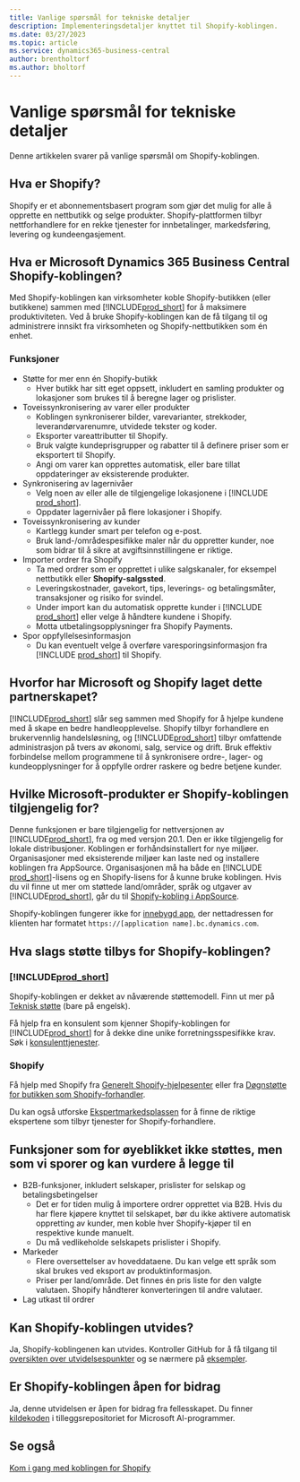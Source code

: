 ```yaml
---
title: Vanlige spørsmål for tekniske detaljer
description: Implementeringsdetaljer knyttet til Shopify-koblingen.
ms.date: 03/27/2023
ms.topic: article
ms.service: dynamics365-business-central
author: brentholtorf
ms.author: bholtorf
---
```


# Vanlige spørsmål for tekniske detaljer

Denne artikkelen svarer på vanlige spørsmål om Shopify-koblingen.

## Hva er Shopify?

Shopify er et abonnementsbasert program som gjør det mulig for alle å opprette en nettbutikk og selge produkter. Shopify-plattformen tilbyr nettforhandlere for en rekke tjenester for innbetalinger, markedsføring, levering og kundeengasjement.

## Hva er Microsoft Dynamics 365 Business Central Shopify-koblingen?

Med Shopify-koblingen kan virksomheter koble Shopify-butikken (eller butikkene) sammen med [!INCLUDE[prod_short](../includes/prod_short.md)] for å maksimere produktiviteten. Ved å bruke Shopify-koblingen kan de få tilgang til og administrere innsikt fra virksomheten og Shopify-nettbutikken som én enhet.

### Funksjoner

- Støtte for mer enn én Shopify-butikk
  - Hver butikk har sitt eget oppsett, inkludert en samling produkter og lokasjoner som brukes til å beregne lager og prislister.  
- Toveissynkronisering av varer eller produkter
  - Koblingen synkroniserer bilder, varevarianter, strekkoder, leverandørvarenumre, utvidede tekster og koder.  
  - Eksporter vareattributter til Shopify.  
  - Bruk valgte kundeprisgrupper og rabatter til å definere priser som er eksportert til Shopify.  
  - Angi om varer kan opprettes automatisk, eller bare tillat oppdateringer av eksisterende produkter.  
- Synkronisering av lagernivåer
  - Velg noen av eller alle de tilgjengelige lokasjonene i [!INCLUDE [prod_short](../includes/prod_short.md)].  
  - Oppdater lagernivåer på flere lokasjoner i Shopify.  
- Toveissynkronisering av kunder
  - Kartlegg kunder smart per telefon og e-post.  
  - Bruk land-/områdespesifikke maler når du oppretter kunder, noe som bidrar til å sikre at avgiftsinnstillingene er riktige.  
- Importer ordrer fra Shopify
  - Ta med ordrer som er opprettet i ulike salgskanaler, for eksempel nettbutikk eller **Shopify-salgssted**.
  - Leveringskostnader, gavekort, tips, leverings- og betalingsmåter, transaksjoner og risiko for svindel.  
  - Under import kan du automatisk opprette kunder i [!INCLUDE [prod_short](../includes/prod_short.md)] eller velge å håndtere kundene i Shopify.  
  - Motta utbetalingsopplysninger fra Shopify Payments.
- Spor oppfyllelsesinformasjon
  - Du kan eventuelt velge å overføre varesporingsinformasjon fra [!INCLUDE [prod_short](../includes/prod_short.md)] til Shopify.  

## Hvorfor har Microsoft og Shopify laget dette partnerskapet?

[!INCLUDE[prod_short](../includes/prod_long.md)] slår seg sammen med Shopify for å hjelpe kundene med å skape en bedre handleopplevelse. Shopify tilbyr forhandlere en brukervennlig handelsløsning, og [!INCLUDE[prod_short](../includes/prod_short.md)] tilbyr omfattende administrasjon på tvers av økonomi, salg, service og drift. Bruk effektiv forbindelse mellom programmene til å synkronisere ordre-, lager- og kundeopplysninger for å oppfylle ordrer raskere og bedre betjene kunder.

## Hvilke Microsoft-produkter er Shopify-koblingen tilgjengelig for?

Denne funksjonen er bare tilgjengelig for nettversjonen av [!INCLUDE[prod_short](../includes/prod_short.md)], fra og med versjon 20.1. Den er ikke tilgjengelig for lokale distribusjoner. Koblingen er forhåndsinstallert for nye miljøer. Organisasjoner med eksisterende miljøer kan laste ned og installere koblingen fra AppSource. Organisasjonen må ha både en [!INCLUDE [prod_short](../includes/prod_short.md)]-lisens og en Shopify-lisens for å kunne bruke koblingen. Hvis du vil finne ut mer om støttede land/områder, språk og utgaver av [!INCLUDE[prod_short](../includes/prod_short.md)], går du til [Shopify-kobling i AppSource](https://go.microsoft.com/fwlink/?linkid=2196238).

Shopify-koblingen fungerer ikke for [innebygd app](/dynamics365/business-central/dev-itpro/deployment/embed-app-overview), der nettadressen for klienten har formatet `https://[application name].bc.dynamics.com`.

## Hva slags støtte tilbys for Shopify-koblingen?

### [!INCLUDE[prod_short](../includes/prod_short.md)]

Shopify-koblingen er dekket av nåværende støttemodell. Finn ut mer på [Teknisk støtte](/dynamics365/business-central/dev-itpro/administration//manage-technical-support) (bare på engelsk).

Få hjelp fra en konsulent som kjenner Shopify-koblingen for [!INCLUDE[prod_short](../includes/prod_short.md)] for å dekke dine unike forretningsspesifikke krav. Søk i [konsulenttjenester](https://aka.ms/BCShopifyConsultant).

### Shopify

Få hjelp med Shopify fra [Generelt Shopify-hjelpesenter](https://help.shopify.com/) eller fra [Døgnstøtte for butikken som Shopify-forhandler](https://help.shopify.com/questions#/).

Du kan også utforske [Ekspertmarkedsplassen](https://experts.shopify.com/) for å finne de riktige ekspertene som tilbyr tjenester for Shopify-forhandlere.

## Funksjoner som for øyeblikket ikke støttes, men som vi sporer og kan vurdere å legge til

- B2B-funksjoner, inkludert selskaper, prislister for selskap og betalingsbetingelser
  - Det er for tiden mulig å importere ordrer opprettet via B2B. Hvis du har flere kjøpere knyttet til selskapet, bør du ikke aktivere automatisk oppretting av kunder, men koble hver Shopify-kjøper til en respektive kunde manuelt.
  - Du må vedlikeholde selskapets prislister i Shopify.
- Markeder
  - Flere oversettelser av hoveddataene. Du kan velge ett språk som skal brukes ved eksport av produktinformasjon.
  - Priser per land/område. Det finnes én pris liste for den valgte valutaen. Shopify håndterer konverteringen til andre valutaer.
- Lag utkast til ordrer

## Kan Shopify-koblingen utvides?

Ja, Shopify-koblingenen kan utvides. Kontroller GitHub for å få tilgang til [oversikten over utvidelsespunkter](https://github.com/microsoft/ALAppExtensions/tree/main/Apps/W1/Shopify) og se nærmere på [eksempler](https://github.com/microsoft/ALAppExtensions/blob/main/Apps/W1/Shopify/extensibility_examples.md).

## Er Shopify-koblingen åpen for bidrag

Ja, denne utvidelsen er åpen for bidrag fra fellesskapet. Du finner [kildekoden](https://github.com/microsoft/ALAppExtensions/tree/main/Apps/W1/Shopify) i tilleggsrepositoriet for Microsoft Al-programmer.

## Se også

[Kom i gang med koblingen for Shopify](get-started.md)  

